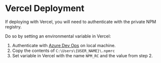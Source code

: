 # Vercel Deployment

If deploying with Vercel, you will need to authenticate with the private NPM registry.

Do so by setting an environmental variable in Vercel:

1. Authenticate with [Azure Dev Ops][ado] on local machine.
2. Copy the contents of `C:\Users\{USER_NAME}\.npmrc`
3. Set variable in Vercel with the name `NPM_RC` and the value from step 2.

[ado]: https://docs.microsoft.com/en-us/azure/devops/artifacts/npm/npmrc?view=azure-devops&tabs=windows
